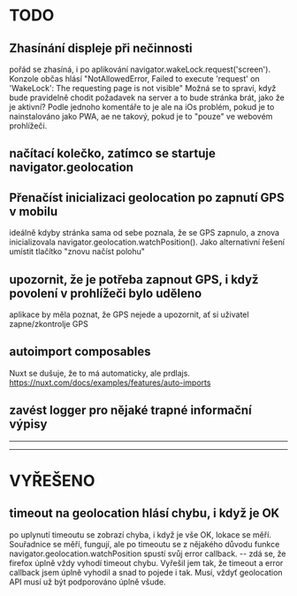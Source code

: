 # TODO

## Zhasínání displeje při nečinnosti
pořád se zhasíná, i po aplikování navigator.wakeLock.request('screen').
Konzole občas hlásí "NotAllowedError, Failed to execute 'request' on 'WakeLock': The requesting page is not visible"
Možná se to spraví, když bude pravidelně chodit požadavek na server a to 
bude stránka brát, jako že je aktivní? Podle jednoho komentáře to je ale na iOs
problém, pokud je to nainstalováno jako PWA, ae ne takový, pokud je to 
"pouze" ve webovém prohlížeči.

## načítací kolečko, zatímco se startuje navigator.geolocation 

## Přenačíst inicializaci geolocation po zapnutí GPS v mobilu
ideálně kdyby stránka sama od sebe poznala, že se GPS zapnulo, a znova inicializovala 
navigator.geolocation.watchPosition().
Jako alternativní řešení umístit tlačítko "znovu načíst polohu"

##  upozornit, že je potřeba zapnout GPS, i když povolení v prohlížeči bylo uděleno
aplikace by měla poznat, že GPS nejede a upozornit, ať si uživatel zapne/zkontrolje GPS

## autoimport composables
Nuxt se dušuje, že to má automaticky, ale prdlajs.
https://nuxt.com/docs/examples/features/auto-imports

## zavést logger pro nějaké trapné informační výpisy

* * *  

* * *

# VYŘEŠENO

## timeout na geolocation hlásí chybu, i když je OK
po uplynutí timeoutu se zobrazí chyba, i když je vše OK, lokace se měří.
Souřadnice se měří, fungují, ale po timeoutu se z nějakého důvodu funkce navigator.geolocation.watchPosition
spustí svůj error callback.
-- zdá se, že firefox úplně vždy vyhodí timeout chybu. Vyřešil jem tak, že timeout a error callback jsem úplně vyhodil
a snad to pojede i tak. Musí, vždyť geolocation API musí už být podporováno úplně všude.
